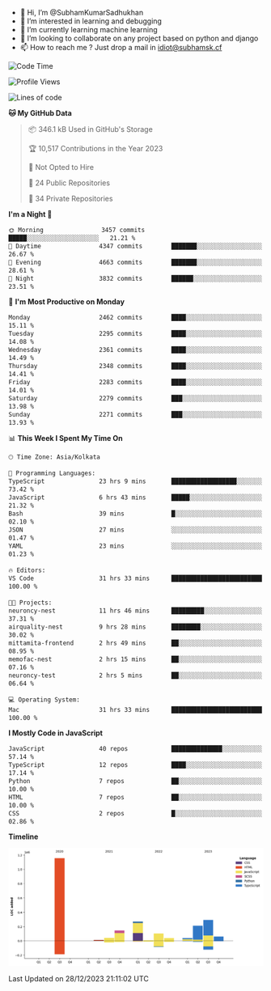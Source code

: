 - 👋 Hi, I’m @SubhamKumarSadhukhan
- 👀 I’m interested in learning and debugging
- 🌱 I’m currently learning machine learning
- 💞️ I’m looking to collaborate on any project based on python and django
- 📫 How to reach me ?
      Just drop a mail in idiot@subhamsk.cf

<!---
SubhamKumarSadhukhan/SubhamKumarSadhukhan is a ✨ special ✨ repository because its `README.md` (this file) appears on your GitHub profile.
You can click the Preview link to take a look at your changes.
--->


<!--START_SECTION:waka-->
![Code Time](http://img.shields.io/badge/Code%20Time-1%2C805%20hrs%2036%20mins-blue)

![Profile Views](http://img.shields.io/badge/Profile%20Views-0-blue)

![Lines of code](https://img.shields.io/badge/From%20Hello%20World%20I%27ve%20Written-2.4%20million%20lines%20of%20code-blue)

**🐱 My GitHub Data** 

> 📦 346.1 kB Used in GitHub's Storage 
 > 
> 🏆 10,517 Contributions in the Year 2023
 > 
> 🚫 Not Opted to Hire
 > 
> 📜 24 Public Repositories 
 > 
> 🔑 34 Private Repositories 
 > 
**I'm a Night 🦉** 

```text
🌞 Morning                3457 commits        █████░░░░░░░░░░░░░░░░░░░░   21.21 % 
🌆 Daytime                4347 commits        ███████░░░░░░░░░░░░░░░░░░   26.67 % 
🌃 Evening                4663 commits        ███████░░░░░░░░░░░░░░░░░░   28.61 % 
🌙 Night                  3832 commits        ██████░░░░░░░░░░░░░░░░░░░   23.51 % 
```
📅 **I'm Most Productive on Monday** 

```text
Monday                   2462 commits        ████░░░░░░░░░░░░░░░░░░░░░   15.11 % 
Tuesday                  2295 commits        ████░░░░░░░░░░░░░░░░░░░░░   14.08 % 
Wednesday                2361 commits        ████░░░░░░░░░░░░░░░░░░░░░   14.49 % 
Thursday                 2348 commits        ████░░░░░░░░░░░░░░░░░░░░░   14.41 % 
Friday                   2283 commits        ████░░░░░░░░░░░░░░░░░░░░░   14.01 % 
Saturday                 2279 commits        ███░░░░░░░░░░░░░░░░░░░░░░   13.98 % 
Sunday                   2271 commits        ███░░░░░░░░░░░░░░░░░░░░░░   13.93 % 
```


📊 **This Week I Spent My Time On** 

```text
🕑︎ Time Zone: Asia/Kolkata

💬 Programming Languages: 
TypeScript               23 hrs 9 mins       ██████████████████░░░░░░░   73.42 % 
JavaScript               6 hrs 43 mins       █████░░░░░░░░░░░░░░░░░░░░   21.32 % 
Bash                     39 mins             █░░░░░░░░░░░░░░░░░░░░░░░░   02.10 % 
JSON                     27 mins             ░░░░░░░░░░░░░░░░░░░░░░░░░   01.47 % 
YAML                     23 mins             ░░░░░░░░░░░░░░░░░░░░░░░░░   01.23 % 

🔥 Editors: 
VS Code                  31 hrs 33 mins      █████████████████████████   100.00 % 

🐱‍💻 Projects: 
neuroncy-nest            11 hrs 46 mins      █████████░░░░░░░░░░░░░░░░   37.31 % 
airquality-nest          9 hrs 28 mins       ████████░░░░░░░░░░░░░░░░░   30.02 % 
mittamita-frontend       2 hrs 49 mins       ██░░░░░░░░░░░░░░░░░░░░░░░   08.95 % 
memofac-nest             2 hrs 15 mins       ██░░░░░░░░░░░░░░░░░░░░░░░   07.16 % 
neuroncy-test            2 hrs 5 mins        ██░░░░░░░░░░░░░░░░░░░░░░░   06.64 % 

💻 Operating System: 
Mac                      31 hrs 33 mins      █████████████████████████   100.00 % 
```

**I Mostly Code in JavaScript** 

```text
JavaScript               40 repos            ██████████████░░░░░░░░░░░   57.14 % 
TypeScript               12 repos            ████░░░░░░░░░░░░░░░░░░░░░   17.14 % 
Python                   7 repos             ██░░░░░░░░░░░░░░░░░░░░░░░   10.00 % 
HTML                     7 repos             ██░░░░░░░░░░░░░░░░░░░░░░░   10.00 % 
CSS                      2 repos             █░░░░░░░░░░░░░░░░░░░░░░░░   02.86 % 
```



**Timeline**

![Lines of Code chart](https://raw.githubusercontent.com/SubhamKumarSadhukhan/SubhamKumarSadhukhan/main/assets/bar_graph.png)


 Last Updated on 28/12/2023 21:11:02 UTC
<!--END_SECTION:waka-->
